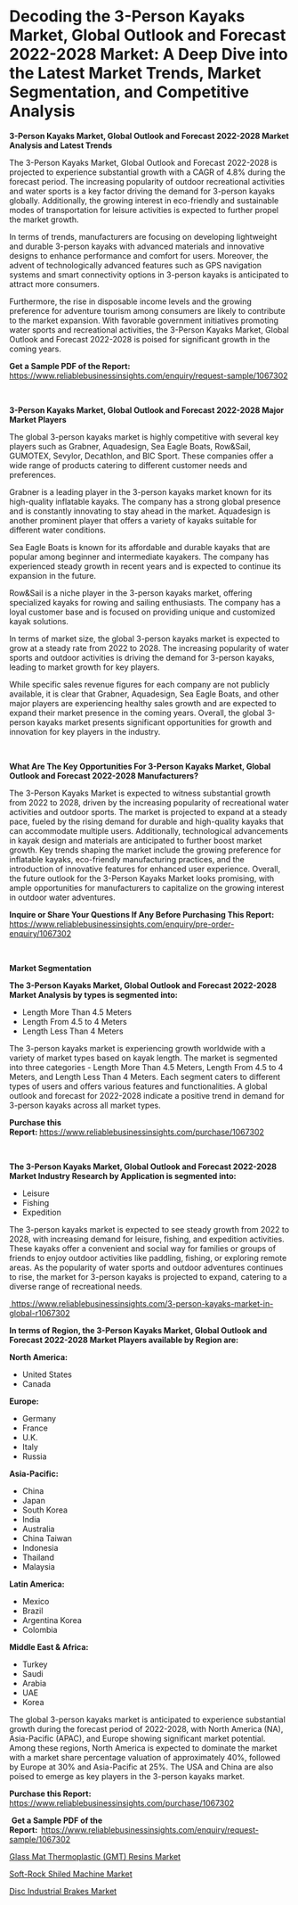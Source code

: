 <p><h1>Decoding the 3-Person Kayaks Market, Global Outlook and Forecast 2022-2028 Market: A Deep Dive into the Latest Market Trends, Market Segmentation, and Competitive Analysis</h1></p><p><strong>3-Person Kayaks Market, Global Outlook and Forecast 2022-2028 Market Analysis and Latest Trends</strong></p>
<p><p>The 3-Person Kayaks Market, Global Outlook and Forecast 2022-2028 is projected to experience substantial growth with a CAGR of 4.8% during the forecast period. The increasing popularity of outdoor recreational activities and water sports is a key factor driving the demand for 3-person kayaks globally. Additionally, the growing interest in eco-friendly and sustainable modes of transportation for leisure activities is expected to further propel the market growth.</p><p>In terms of trends, manufacturers are focusing on developing lightweight and durable 3-person kayaks with advanced materials and innovative designs to enhance performance and comfort for users. Moreover, the advent of technologically advanced features such as GPS navigation systems and smart connectivity options in 3-person kayaks is anticipated to attract more consumers.</p><p>Furthermore, the rise in disposable income levels and the growing preference for adventure tourism among consumers are likely to contribute to the market expansion. With favorable government initiatives promoting water sports and recreational activities, the 3-Person Kayaks Market, Global Outlook and Forecast 2022-2028 is poised for significant growth in the coming years.</p></p>
<p><strong>Get a Sample PDF of the Report:&nbsp;</strong> <a href="https://www.reliablebusinessinsights.com/enquiry/request-sample/1067302">https://www.reliablebusinessinsights.com/enquiry/request-sample/1067302</a></p>
<p>&nbsp;</p>
<p><strong>3-Person Kayaks Market, Global Outlook and Forecast 2022-2028 Major Market Players</strong></p>
<p><p>The global 3-person kayaks market is highly competitive with several key players such as Grabner, Aquadesign, Sea Eagle Boats, Row&Sail, GUMOTEX, Sevylor, Decathlon, and BIC Sport. These companies offer a wide range of products catering to different customer needs and preferences.</p><p>Grabner is a leading player in the 3-person kayaks market known for its high-quality inflatable kayaks. The company has a strong global presence and is constantly innovating to stay ahead in the market. Aquadesign is another prominent player that offers a variety of kayaks suitable for different water conditions.</p><p>Sea Eagle Boats is known for its affordable and durable kayaks that are popular among beginner and intermediate kayakers. The company has experienced steady growth in recent years and is expected to continue its expansion in the future.</p><p>Row&Sail is a niche player in the 3-person kayaks market, offering specialized kayaks for rowing and sailing enthusiasts. The company has a loyal customer base and is focused on providing unique and customized kayak solutions.</p><p>In terms of market size, the global 3-person kayaks market is expected to grow at a steady rate from 2022 to 2028. The increasing popularity of water sports and outdoor activities is driving the demand for 3-person kayaks, leading to market growth for key players.</p><p>While specific sales revenue figures for each company are not publicly available, it is clear that Grabner, Aquadesign, Sea Eagle Boats, and other major players are experiencing healthy sales growth and are expected to expand their market presence in the coming years. Overall, the global 3-person kayaks market presents significant opportunities for growth and innovation for key players in the industry.</p></p>
<p>&nbsp;</p>
<p><strong>What Are The Key Opportunities For 3-Person Kayaks Market, Global Outlook and Forecast 2022-2028 Manufacturers?</strong></p>
<p><p>The 3-Person Kayaks Market is expected to witness substantial growth from 2022 to 2028, driven by the increasing popularity of recreational water activities and outdoor sports. The market is projected to expand at a steady pace, fueled by the rising demand for durable and high-quality kayaks that can accommodate multiple users. Additionally, technological advancements in kayak design and materials are anticipated to further boost market growth. Key trends shaping the market include the growing preference for inflatable kayaks, eco-friendly manufacturing practices, and the introduction of innovative features for enhanced user experience. Overall, the future outlook for the 3-Person Kayaks Market looks promising, with ample opportunities for manufacturers to capitalize on the growing interest in outdoor water adventures.</p></p>
<p><strong>Inquire or Share Your Questions If Any Before Purchasing This Report:</strong> <a href="https://www.reliablebusinessinsights.com/enquiry/pre-order-enquiry/1067302">https://www.reliablebusinessinsights.com/enquiry/pre-order-enquiry/1067302</a></p>
<p>&nbsp;</p>
<p><strong>Market Segmentation</strong></p>
<p><strong>The 3-Person Kayaks Market, Global Outlook and Forecast 2022-2028 Market Analysis by types is segmented into:</strong></p>
<p><ul><li>Length More Than 4.5 Meters</li><li>Length From 4.5 to 4 Meters</li><li>Length Less Than 4 Meters</li></ul></p>
<p><p>The 3-person kayaks market is experiencing growth worldwide with a variety of market types based on kayak length. The market is segmented into three categories - Length More Than 4.5 Meters, Length From 4.5 to 4 Meters, and Length Less Than 4 Meters. Each segment caters to different types of users and offers various features and functionalities. A global outlook and forecast for 2022-2028 indicate a positive trend in demand for 3-person kayaks across all market types.</p></p>
<p><strong>Purchase this Report:&nbsp;</strong><a href="https://www.reliablebusinessinsights.com/purchase/1067302">https://www.reliablebusinessinsights.com/purchase/1067302</a></p>
<p>&nbsp;</p>
<p><strong>The 3-Person Kayaks Market, Global Outlook and Forecast 2022-2028 Market Industry Research by Application is segmented into:</strong></p>
<p><ul><li>Leisure</li><li>Fishing</li><li>Expedition</li></ul></p>
<p><p>The 3-person kayaks market is expected to see steady growth from 2022 to 2028, with increasing demand for leisure, fishing, and expedition activities. These kayaks offer a convenient and social way for families or groups of friends to enjoy outdoor activities like paddling, fishing, or exploring remote areas. As the popularity of water sports and outdoor adventures continues to rise, the market for 3-person kayaks is projected to expand, catering to a diverse range of recreational needs.</p></p>
<p><a href="https://www.reliablebusinessinsights.com/3-person-kayaks-market-in-global-r1067302">&nbsp;https://www.reliablebusinessinsights.com/3-person-kayaks-market-in-global-r1067302</a></p>
<p><strong>In terms of Region, the 3-Person Kayaks Market, Global Outlook and Forecast 2022-2028 Market Players available by Region are:</strong></p>
<p>
    <p> <strong> North America: </strong>
        <ul>
            <li>United States</li>
            <li>Canada</li>
        </ul>
        </p> 
    <p> <strong> Europe: </strong>
        <ul>
            <li>Germany</li>
            <li>France</li>
            <li>U.K.</li>
            <li>Italy</li>
            <li>Russia</li>
        </ul>
        </p> 
    <p> <strong> Asia-Pacific: </strong>
        <ul>
            <li>China</li>
            <li>Japan</li>
            <li>South Korea</li>
            <li>India</li>
            <li>Australia</li>
            <li>China Taiwan</li>
            <li>Indonesia</li>
            <li>Thailand</li>
            <li>Malaysia</li>
        </ul>
        </p> 
    <p> <strong> Latin America: </strong>
        <ul>
            <li>Mexico</li>
            <li>Brazil</li>
            <li>Argentina Korea</li>
            <li>Colombia</li>
        </ul>
        </p> 
    <p> <strong> Middle East & Africa: </strong>
        <ul>
            <li>Turkey</li>
            <li>Saudi</li>
            <li>Arabia</li>
            <li>UAE</li>
            <li>Korea</li>
        </ul>
    </p>
    </p>
<p><p>The global 3-person kayaks market is anticipated to experience substantial growth during the forecast period of 2022-2028, with North America (NA), Asia-Pacific (APAC), and Europe showing significant market potential. Among these regions, North America is expected to dominate the market with a market share percentage valuation of approximately 40%, followed by Europe at 30% and Asia-Pacific at 25%. The USA and China are also poised to emerge as key players in the 3-person kayaks market.</p></p>
<p><strong>Purchase this Report: </strong><a href="https://www.reliablebusinessinsights.com/purchase/1067302">https://www.reliablebusinessinsights.com/purchase/1067302</a></p>
<p>&nbsp;<strong>Get a Sample PDF of the Report:&nbsp;&nbsp;</strong><a href="https://www.reliablebusinessinsights.com/enquiry/request-sample/1067302">https://www.reliablebusinessinsights.com/enquiry/request-sample/1067302</a></p>
<p><strong></strong></p>
<p><p><a href="https://www.linkedin.com/pulse/global-glass-mat-thermoplastic-gmt-resins-market-status-2024--d16kc">Glass Mat Thermoplastic (GMT) Resins Market</a></p><p><a href="https://www.linkedin.com/pulse/comprehensive-analysis-global-soft-rock-shiled-machine-market-naamc">Soft-Rock Shiled Machine Market</a></p><p><a href="https://www.linkedin.com/pulse/disc-industrial-brakes-market-global-regional-analysis-focus-gnqzc">Disc Industrial Brakes Market</a></p></p>